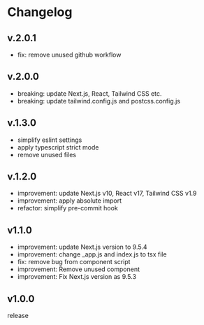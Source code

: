 # Changelog

## v.2.0.1
- fix: remove unused github workflow

## v.2.0.0
- breaking: update Next.js, React, Tailwind CSS etc.
- breaking: update tailwind.config.js and postcss.config.js

## v.1.3.0
- simplify eslint settings
- apply typescript strict mode
- remove unused files

## v.1.2.0
- improvement: update Next.js v10, React v17, Tailwind CSS v1.9
- improvement: apply absolute import
- refactor: simplify pre-commit hook

## v1.1.0
- improvement: update Next.js version to 9.5.4
- improvement: change _app.js and index.js to tsx file
- fix: remove bug from component script
- improvement: Remove unused component
- improvement: Fix Next.js version as 9.5.3

## v1.0.0
release

